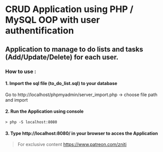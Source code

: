 # CRUD Application using PHP / MySQL OOP with user authentification
## Application to manage to do lists and tasks (Add/Update/Delete) for each user.
### How to use :

#### 1. Import the sql file (to_do_list.sql) to your database

Go to http://localhost/phpmyadmin/server_import.php -> choose file path and import

#### 2. Run the Application using console

```console
> php -S localhost:8080
```

#### 3. Type http://localhost:8080/ in your browser to acces the Application


> For exclusive content https://www.patreon.com/zniti
